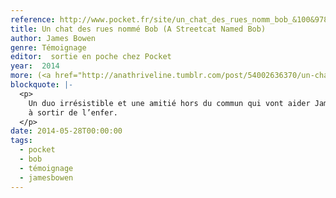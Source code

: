 ```yaml
---
reference: http://www.pocket.fr/site/un_chat_des_rues_nomm_bob_&100&9782266243520.html
title: Un chat des rues nommé Bob (A Streetcat Named Bob)
author: James Bowen
genre: Témoignage
editor:  sortie en poche chez Pocket
year:  2014
more: (<a href="http://anathriveline.tumblr.com/post/54002636370/un-chat-des-rues-nomme-bob-a-streetcat-named-bob">JC Gawsewitch</a>, 2013
blockquote: |-
  <p>
    Un duo irrésistible et une amitié hors du commun qui vont aider James
    à sortir de l’enfer.
  </p>
date: 2014-05-28T00:00:00
tags:
  - pocket
  - bob
  - témoignage
  - jamesbowen
---
```


